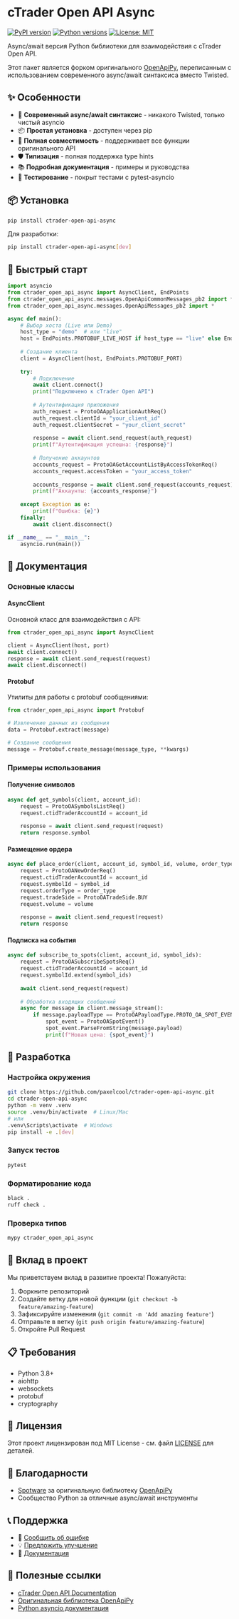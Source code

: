 # cTrader Open API Async

[![PyPI version](https://badge.fury.io/py/ctrader-open-api-async.svg)](https://badge.fury.io/py/ctrader-open-api-async)
[![Python versions](https://img.shields.io/pypi/pyversions/ctrader-open-api-async.svg)](https://pypi.org/project/ctrader-open-api-async/)
[![License: MIT](https://img.shields.io/badge/License-MIT-yellow.svg)](https://opensource.org/licenses/MIT)

Async/await версия Python библиотеки для взаимодействия с cTrader Open API.

Этот пакет является форком оригинального [OpenApiPy](https://github.com/spotware/OpenApiPy), переписанным с использованием современного async/await синтаксиса вместо Twisted.

## ✨ Особенности

- 🚀 **Современный async/await синтаксис** - никакого Twisted, только чистый asyncio
- 📦 **Простая установка** - доступен через pip
- 🔄 **Полная совместимость** - поддерживает все функции оригинального API
- 🛡️ **Типизация** - полная поддержка type hints
- 📚 **Подробная документация** - примеры и руководства
- 🧪 **Тестирование** - покрыт тестами с pytest-asyncio

## 📦 Установка

```bash
pip install ctrader-open-api-async
```

Для разработки:
```bash
pip install ctrader-open-api-async[dev]
```

## 🚀 Быстрый старт

```python
import asyncio
from ctrader_open_api_async import AsyncClient, EndPoints
from ctrader_open_api_async.messages.OpenApiCommonMessages_pb2 import *
from ctrader_open_api_async.messages.OpenApiMessages_pb2 import *

async def main():
    # Выбор хоста (Live или Demo)
    host_type = "demo"  # или "live"
    host = EndPoints.PROTOBUF_LIVE_HOST if host_type == "live" else EndPoints.PROTOBUF_DEMO_HOST
    
    # Создание клиента
    client = AsyncClient(host, EndPoints.PROTOBUF_PORT)
    
    try:
        # Подключение
        await client.connect()
        print("Подключено к cTrader Open API")
        
        # Аутентификация приложения
        auth_request = ProtoOAApplicationAuthReq()
        auth_request.clientId = "your_client_id"
        auth_request.clientSecret = "your_client_secret"
        
        response = await client.send_request(auth_request)
        print(f"Аутентификация успешна: {response}")
        
        # Получение аккаунтов
        accounts_request = ProtoOAGetAccountListByAccessTokenReq()
        accounts_request.accessToken = "your_access_token"
        
        accounts_response = await client.send_request(accounts_request)
        print(f"Аккаунты: {accounts_response}")
        
    except Exception as e:
        print(f"Ошибка: {e}")
    finally:
        await client.disconnect()

if __name__ == "__main__":
    asyncio.run(main())
```

## 📖 Документация

### Основные классы

#### AsyncClient
Основной класс для взаимодействия с API:

```python
from ctrader_open_api_async import AsyncClient

client = AsyncClient(host, port)
await client.connect()
response = await client.send_request(request)
await client.disconnect()
```

#### Protobuf
Утилиты для работы с protobuf сообщениями:

```python
from ctrader_open_api_async import Protobuf

# Извлечение данных из сообщения
data = Protobuf.extract(message)

# Создание сообщения
message = Protobuf.create_message(message_type, **kwargs)
```

### Примеры использования

#### Получение символов
```python
async def get_symbols(client, account_id):
    request = ProtoOASymbolsListReq()
    request.ctidTraderAccountId = account_id
    
    response = await client.send_request(request)
    return response.symbol
```

#### Размещение ордера
```python
async def place_order(client, account_id, symbol_id, volume, order_type):
    request = ProtoOANewOrderReq()
    request.ctidTraderAccountId = account_id
    request.symbolId = symbol_id
    request.orderType = order_type
    request.tradeSide = ProtoOATradeSide.BUY
    request.volume = volume
    
    response = await client.send_request(request)
    return response
```

#### Подписка на события
```python
async def subscribe_to_spots(client, account_id, symbol_ids):
    request = ProtoOASubscribeSpotsReq()
    request.ctidTraderAccountId = account_id
    request.symbolId.extend(symbol_ids)
    
    await client.send_request(request)
    
    # Обработка входящих сообщений
    async for message in client.message_stream():
        if message.payloadType == ProtoOAPayloadType.PROTO_OA_SPOT_EVENT:
            spot_event = ProtoOASpotEvent()
            spot_event.ParseFromString(message.payload)
            print(f"Новая цена: {spot_event}")
```

## 🔧 Разработка

### Настройка окружения
```bash
git clone https://github.com/paxelcool/ctrader-open-api-async.git
cd ctrader-open-api-async
python -m venv .venv
source .venv/bin/activate  # Linux/Mac
# или
.venv\Scripts\activate  # Windows
pip install -e .[dev]
```

### Запуск тестов
```bash
pytest
```

### Форматирование кода
```bash
black .
ruff check .
```

### Проверка типов
```bash
mypy ctrader_open_api_async
```

## 🤝 Вклад в проект

Мы приветствуем вклад в развитие проекта! Пожалуйста:

1. Форкните репозиторий
2. Создайте ветку для новой функции (`git checkout -b feature/amazing-feature`)
3. Зафиксируйте изменения (`git commit -m 'Add amazing feature'`)
4. Отправьте в ветку (`git push origin feature/amazing-feature`)
5. Откройте Pull Request

## 📋 Требования

- Python 3.8+
- aiohttp
- websockets
- protobuf
- cryptography

## 📄 Лицензия

Этот проект лицензирован под MIT License - см. файл [LICENSE](LICENSE) для деталей.

## 🙏 Благодарности

- [Spotware](https://github.com/spotware) за оригинальную библиотеку [OpenApiPy](https://github.com/spotware/OpenApiPy)
- Сообщество Python за отличные async/await инструменты

## 📞 Поддержка

- 🐛 [Сообщить об ошибке](https://github.com/paxelcool/ctrader-open-api-async/issues)
- 💡 [Предложить улучшение](https://github.com/paxelcool/ctrader-open-api-async/issues)
- 📖 [Документация](https://github.com/paxelcool/ctrader-open-api-async/blob/main/README.md)

## 🔗 Полезные ссылки

- [cTrader Open API Documentation](https://help.ctrader.com/open-api/)
- [Оригинальная библиотека OpenApiPy](https://github.com/spotware/OpenApiPy)
- [Python asyncio документация](https://docs.python.org/3/library/asyncio.html) 